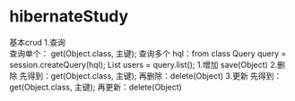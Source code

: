 # hibernateStudy
基本crud
    1.查询    
        查询单个：
            get(Object.class, 主键);
        查询多个
            hql：from class 
            Query query = session.createQuery(hql);
            List<Object> users = query.list();
    1.增加
         save(Object)
    2.删除
        先得到：get(Object.class, 主键);
        再删除：delete(Object)
    3.更新
        先得到：get(Object.class, 主键);
        再更新：delete(Object)
   
                  
        